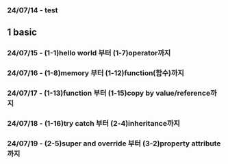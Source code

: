 ### 24/07/14 - test

## 1 basic

### 24/07/15 - (1-1)hello world 부터 (1-7)operator까지 

### 24/07/16 - (1-8)memory 부터 (1-12)function(함수)까지

### 24/07/17 - (1-13)function 부터 (1-15)copy by value/reference까지

### 24/07/18 - (1-16)try catch 부터 (2-4)inheritance까지

### 24/07/19 - (2-5)super and override 부터 (3-2)property attribute까지